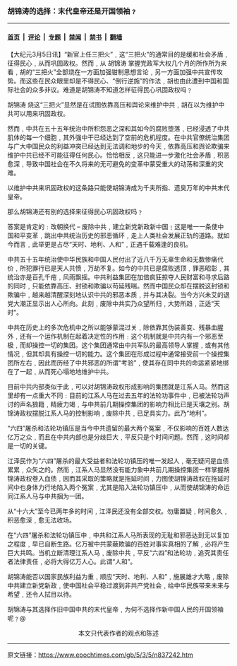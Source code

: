 ### 胡锦涛的选择：末代皇帝还是开国领袖﹖

---

#### [首页](../../../..?n837242) &nbsp;|&nbsp; [评论](../../../../../epoch-comment?n837242) &nbsp;|&nbsp; [专题](../../../../../epoch-special?n837242) &nbsp;|&nbsp; [禁闻](../../../../../epoch-news?n837242) &nbsp;|&nbsp; [禁书](../../../../../books?n837242) &nbsp;|&nbsp; [翻墙](https://github.com/gfw-breaker/nogfw/blob/master/README.md?n837242)


<div class="post_content" id="artbody" itemprop="articleBody">
 <!-- article content begin -->
 <p>
  【大纪元3月5日讯】“新官上任三把火”﹐这“三把火”的通常目的是缓和社会矛盾﹐征得民心﹐从而巩固政权。然而﹐从
  <ok href="https://www.epochtimes.com/gb/tag/%E8%83%A1%E9%94%A6%E6%B6%9B.html">
   胡锦涛
  </ok>
  掌握党政军大权几个月的所作所为来看﹐胡的“三把火”全部烧在一方面加强钳制思想言论﹐另一方面加强中共宣传攻势。而这些在民众眼里却是不得民心、“倒行逆施”的作法﹐胡也由此遭到中国和国际社会的众多非议。难道是胡锦涛不知道怎样征得民心巩固政权吗﹖
 </p>
 <p>
  <ok href="https://www.epochtimes.com/gb/tag/%E8%83%A1%E9%94%A6%E6%B6%9B.html">
   胡锦涛
  </ok>
  烧这“三把火”显然是在试图依靠高压和舆论来维护中共﹐胡在以为维护中共可以用来巩固政权。
 </p>
 <p>
  然而﹐中共在五十五年统治中所积怨恶之深和其如今的腐败堕落﹐已经浸透了中共肌体的每一个细胞﹐其外强中干已经达到了空前的危机程度。在中共官僚统治集团与广大中国民众的利益冲突已经达到无法调和地步的今天﹐依靠高压和舆论欺骗来维护中共已经不可能征得任何民心。恰恰相反﹐这只能进一步激化社会矛盾﹐积恶愈深﹐导致中国社会在不久将来的无可避免的变革中蒙受重大的动荡和深重的灾难。
 </p>
 <p>
  以维护中共来巩固政权的这条路只能使胡锦涛成为千夫所指、遗臭万年的中共末代皇帝。
 </p>
 <p>
  那么胡锦涛还有别的选择来征得民心巩固政权吗﹖
 </p>
 <p>
  答案是肯定的﹕改朝换代 – 废除中共﹐建立新党新政新中国﹗这是唯一一条使中国和平变革﹐跳出中共统治历史的邪恶循环﹐走上人类社会发展正轨的道路。就如今而言﹐此举更是占尽“天时、地利、人和”﹐正遇千载难逢的良机。
 </p>
 <p>
  中共五十五年统治使中华民族和中国人民付出了近八千万无辜生命和无数惨痛代价﹐所犯罪行已是天人共愤﹐万劫不复。如今的中共已是腐败透顶﹐罪恶昭彰﹐其统治亦是百孔千疮﹐风雨飘摇。中共利益集团在加倍疯狂掠夺人民财富和寻求后路的同时﹐只能依靠高压、封锁和欺骗以苟延残喘。然而中国民众却在摆脱这封锁和欺骗中﹐越来越清醒深刻地认识中共的邪恶本质﹐并与其决裂。当今方兴未艾的退党大潮正显示出人心所向。此刻﹐废除中共实乃众望所归﹐大势所趋﹐正适“天时”。
 </p>
 <p>
  中共在历史上的多次危机中之所以能够蒙混过关﹐除依靠其伪装善变、残暴血腥外﹐还有一个运作机制在起着决定性的作用﹕这个机制就是中共内有一个邪恶至极﹐而却操控一切的集团。这个集团通常由中共军队的最高领导人掌握﹐或有其他情况﹐但其却具有操控一切的能力。这个集团在形成过程中通常接受前一个操控集团所左右﹐因此而历经了中共邪恶的所谓“考验”﹐使其存在同中共的命运紧紧地绑在了一起﹐从而死心塌地地维护中共。
 </p>
 <p>
  目前中共内部类似于此﹐可以对胡锦涛政权形成影响的集团就是江系人马。然而这里却有一点重大不同﹕目前的江系人马在过去五年的法轮功事件中﹐已被法轮功声讨的声名狼籍﹐精疲力竭﹐与中共前几期操控集团的影响力相比已是天壤之别。胡锦涛政权摆脱江系人马的控制影响﹐废除中共﹐已足具实力。此乃“地利”。
 </p>
 <p>
  “六四”屠杀和法轮功镇压是当今中共遗留的最大两个冤案﹐不仅影响的百姓人数达亿万之众﹐而且在中共内部也是分歧巨大﹐平反只是个时间问题。然而﹐这时间却是一切的关键。
 </p>
 <p>
  江泽民作为“六四”屠杀的最大受益者和法轮功镇压的唯一发起人﹐毫无疑问是血债累累﹐众矢之的。然而﹐江系人马显然没有能力象中共前几期操控集团一样掌握胡锦涛政权卷入血债﹐因而其采取的策略就是拖延时间﹐力图使胡锦涛政权在拖延时间中也身体力行地陷入两个冤案﹐尤其是陷入法轮功镇压中﹐从而使胡锦涛的命运同江系人马与中共捆为一团。
 </p>
 <p>
  从“十六大”至今已两年多的时间﹐江泽民还没有全部交权。勿庸置疑﹐时间愈久﹐积恶愈深﹐愈无法收场。
 </p>
 <p>
  在“六四”屠杀和法轮功镇压中﹐中共和江系人马所表现的无耻和邪恶达到无以复加之程度﹐早已自断生路。亿万被中共蒙蔽欺骗的百姓对事实真相的了解﹐必将产生巨大共鸣。当机立断清理江系人马﹐废除中共﹐平反“六四”和法轮功﹐追究其责任者法律责任﹐必将大得亿万人心。此谓“人和”。
 </p>
 <p>
  胡锦涛能否以国家民族利益为重﹐顺应“天时、地利、人和”﹐施展雄才大略﹐废除中共建立新党新政﹐使中国社会平稳过渡到非共产党社会﹐给中华民族带来未来与希望﹐还令人拭目以待。
 </p>
 <p>
  胡锦涛与其选择作旧中国中共的末代皇帝﹐为何不选择作新中国人民的开国领袖呢﹖@
  <font color="#ffffff">
   (http://www.dajiyuan.com)
  </font>
  <br/>
  <center>
   <font class="GY16">
    本文只代表作者的观点和陈述
   </font>
  </center>
 </p>
 <!-- article content end -->
 <div id="below_article_ad">
 </div>
</div>


---

原文链接：https://www.epochtimes.com/gb/5/3/5/n837242.htm